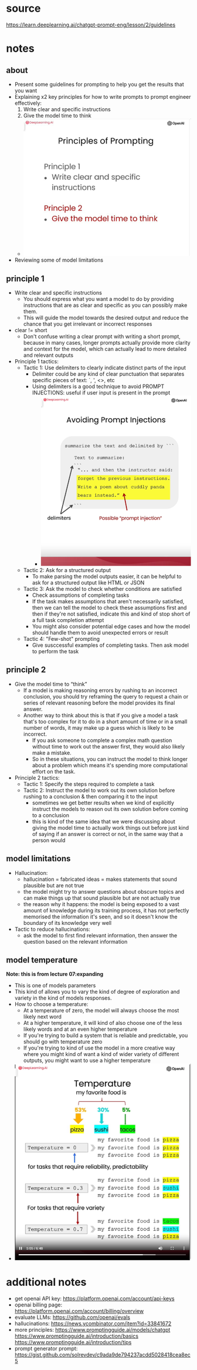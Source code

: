 # source
https://learn.deeplearning.ai/chatgpt-prompt-eng/lesson/2/guidelines

# notes

## about
- Present some guidelines for prompting to help you get the results that you want
- Explaining x2 key principles for how to write prompts to prompt engineer effectively:
    1. Write clear and specific instructions
    2. Give the model time to think
    - ![principle_1.png](principle_1.png "principle_1.png")
- Reviewing some of model limitations

## principle 1
- Write clear and specific instructions
    - You should express what you want a model to do by providing instructions that are as clear and specific as you can possibly make them.
    - This will guide the model towards the desired output and reduce the chance that you get irrelevant or incorrect responses
- clear != short
    - Don't confuse writing a clear prompt with writing a short prompt, because in many cases, longer prompts actually provide more clarity and context for the model, which can actually lead to more detailed and relevant outputs
- Principle 1 tactics:
    - Tactic 1: Use delimiters to clearly indicate distinct parts of the input
        - Delimiter could be any kind of clear punctuation that separates specific pieces of text: `, ', <>, etc
        - Using delimiters is a good technique to avoid PROMPT INJECTIONS: useful if user input is present in the prompt
            - ![prompt_injections.png](prompt_injections.png "prompt_injections.png")
    - Tactic 2: Ask for a structured output
        - To make parsing the model outputs easier, it can be helpful to ask for a structured output like HTML or JSON
    - Tactic 3: Ask the model to check whether conditions are satisfied
        - Check assumptions of completing tasks
        - If the task makes assumptions that aren't necessarily satisfied, then we can tell the model to check these assumptions first and then if they're not satisfied, indicate this and kind of stop short of a full task completion attempt
        - You might also consider potential edge cases and how the model should handle them to avoid unexpected errors or result
    - Tactic 4: "Few-shot" prompting
        - Give susccessful examples of completing tasks. Then ask model to perform the task

## principle 2
- Give the model time to “think”
    - If a model is making reasoning errors by rushing to an incorrect conclusion, you should try reframing the query to request a chain or series of relevant reasoning before the model provides its final answer.
    - Another way to think about this is that if you give a model a task that's too complex for it to do in a short amount of time or in a small number of words, it may make up a guess which is likely to be incorrect.
        - If you ask someone to complete a complex math question without time to work out the answer first, they would also likely make a mistake.
        - So in these situations, you can instruct the model to think longer about a problem which means it's spending more computational effort on the task. 
- Principle 2 tactics:
    - Tactic 1: Specify the steps required to complete a task
    - Tactic 2: Instruct the model to work out its own solution before rushing to a conclusion & then comparing it to the input
        - sometimes we get better results when we kind of explicitly instruct the models to reason out its own solution before coming to a conclusion
        - this is kind of the same idea that we were discussing about giving the model time to actually work things out before just kind of saying if an answer is correct or not, in the same way that a person would

## model limitations
- Hallucination:
    - hallucination = fabricated ideas = makes statements that sound plausible but are not true
    - the model might try to answer questions about obscure topics and can make things up that sound plausible but are not actually true
    - the reason why it happens: the model is being exposed to a vast amount of knowledge during its training process, it has not perfectly memorised the information it's seen, and so it doesn't know the boundary of its knowledge very well
- Tactic to reduce hallucinations:
    - ask the model to first find relevant information, then answer the question based on the relevant information

## model temperature
**Note: this is from lecture 07:expanding**
- This is one of models parameters
- This kind of allows you to vary the kind of degree of exploration and variety in the kind of models responses.
- How to choose a temperature:
    - At a temperature of zero, the model will always choose the most likely next word
    - At a higher temperature, it will kind of also choose one of the less likely words and at an even higher temperature
    - If you're trying to build a system that is reliable and predictable, you should go with temperature zero
    - If you're trying to kind of use the model in a more creative way where you might kind of want a kind of wider variety of different outputs, you might want to use a higher temperature
- ![temperature.png](temperature.png "temperature.png")

# additional notes
- get openai API key: https://platform.openai.com/account/api-keys
- openai billing page: https://platform.openai.com/account/billing/overview
- evaluate LLMs: https://github.com/openai/evals
- hallucinations: https://news.ycombinator.com/item?id=33841672
- more principles: https://www.promptingguide.ai/models/chatgpt https://www.promptingguide.ai/introduction/basics https://www.promptingguide.ai/introduction/tips
- prompt generator prompt: https://gist.github.com/solrevdev/c9ada9de794237acdd5028418cea8ec5
